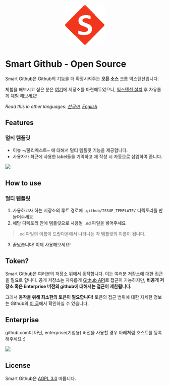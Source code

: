 <div align="center">
 <a href="https://github.com/ygnoh/smart-github">
  <img src="src/icons/logo128.png">
 </a>
</div>

# Smart Github - Open Source
Smart Github은 Github의 기능을 더 확장시켜주는 **오픈 소스** 크롬 익스텐션입니다.

체험을 해보시고 싶은 분은 [여기](https://github.com/ygnoh/github-template-extension)에 저장소를 마련해두었으니, [익스텐션 설치](https://chrome.google.com/webstore/detail/nhginomnegcmeelhmmaahlnlgjpdfgnc) 후 자유롭게 체험 해보세요!

*Read this in other languages: [한국어](README.md), [English](README.en.md)*

## Features
### 멀티 템플릿
  * 이슈 ~/풀리퀘스트~ 에 대해서 멀티 템플릿 기능을 제공합니다.
  * 사용자가 최근에 사용한 label들을 기억하고 재 작성 시 자동으로 삽입하여 줍니다.

<img src="https://user-images.githubusercontent.com/13075245/38159156-9903fe90-34dd-11e8-865d-a9fee8315ff2.gif" width="800">

## How to use
### 멀티 템플릿
1. 사용하고자 하는 저장소의 루트 경로에 `.github/ISSUE_TEMPLATE/` 디렉토리를 만들어주세요.
2. 해당 디렉토리 안에 템플릿으로 사용될 `.md` 파일을 넣어주세요
> `.md` 파일의 이름이 드랍다운에서 나타나는 각 템플릿의 이름이 됩니다.
3. 끝났습니다! 이제 사용해보세요!

## Token?
Smart Github은 여러분의 저장소 위에서 동작합니다. 이는 여러분 저장소에 대한 접근을 필요로 합니다. 공개 저장소는 자유롭게 [Github API](https://developer.github.com/v3/)로 접근이 가능하지만, **비공개 저장소 혹은 Enterprise 버전의 github에 대해서는 접근이 제한됩니다.**

그래서 **동작을 위해 최소한의 토큰이 필요합니다!** 토큰의 접근 범위에 대한 자세한 정보는 Github의 [이 글](https://developer.github.com/apps/building-oauth-apps/scopes-for-oauth-apps/)에서 확인하실 수 있습니다.

## Enterprise
github.com이 아닌, enterprise(기업용) 버전을 사용할 경우 아래처럼 호스트를 등록 해주세요 :)

<img src="https://user-images.githubusercontent.com/13075245/38263740-d40272f8-37ab-11e8-935b-63f708fe2500.gif" width="400">

## License
Smart Github은 [AGPL 3.0](LICENSE) 따릅니다.
